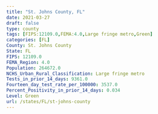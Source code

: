 ```yaml
---
title: "St. Johns County, FL"
date: 2021-03-27
draft: false
type: county
tags: [FIPS:12109.0,FEMA:4.0,Large fringe metro,Green]
categories: [FL]
County: St. Johns County
State: FL
FIPS: 12109.0
FEMA_Region: 4.0
Population: 264672.0
NCHS_Urban_Rural_Classification: Large fringe metro
Tests_in_prior_14_days: 9361.0
Fourteen_day_test_rate_per_100000: 3537.0
Percent_Positivity_in_prior_14_days: 0.034
Level: Green
url: /states/FL/st-johns-county
---
```



